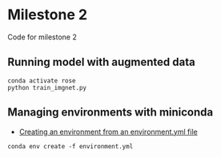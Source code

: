 # Milestone 2

Code for milestone 2

## Running model with augmented data

```
conda activate rose
python train_imgnet.py
```

## Managing environments with miniconda

* [Creating an environment from an environment.yml file](https://conda.io/projects/conda/en/latest/user-guide/tasks/manage-environments.html#creating-an-environment-from-an-environment-yml-file)
```
conda env create -f environment.yml
```